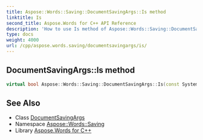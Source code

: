 ```yaml
---
title: Aspose::Words::Saving::DocumentSavingArgs::Is method
linktitle: Is
second_title: Aspose.Words for C++ API Reference
description: 'How to use Is method of Aspose::Words::Saving::DocumentSavingArgs class in C++.'
type: docs
weight: 4000
url: /cpp/aspose.words.saving/documentsavingargs/is/
---
```

## DocumentSavingArgs::Is method




```cpp
virtual bool Aspose::Words::Saving::DocumentSavingArgs::Is(const System::TypeInfo &target) const override
```

## See Also

* Class [DocumentSavingArgs](../)
* Namespace [Aspose::Words::Saving](../../)
* Library [Aspose.Words for C++](../../../)

